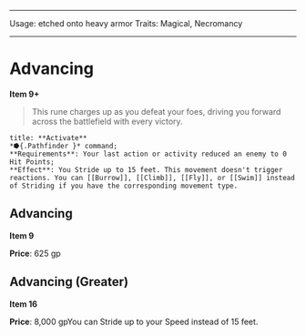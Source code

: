 
---
Usage: etched onto heavy armor
Traits: Magical, Necromancy

---

# Advancing

**Item 9+**

> This rune charges up as you defeat your foes, driving you forward across the battlefield with every victory.

```ad-embed-ability
title: **Activate**
*⭓{.Pathfinder }* command; 
**Requirements**: Your last action or activity reduced an enemy to 0 Hit Points;
**Effect**: You Stride up to 15 feet. This movement doesn't trigger reactions. You can [[Burrow]], [[Climb]], [[Fly]], or [[Swim]] instead of Striding if you have the corresponding movement type.

```

## Advancing

**Item 9**

**Price**: 625 gp

## Advancing (Greater)

**Item 16**

**Price**: 8,000 gpYou can Stride up to your Speed instead of 15 feet.
